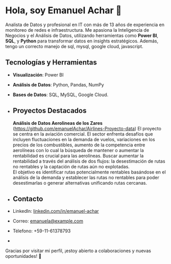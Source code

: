 # Hola, soy Emanuel Achar 👋

Analista de Datos y profesional en IT con más de 13 años de experiencia en monitoreo de redes e infraestructura. Me apasiona la Inteligencia de Negocios y el Análisis de Datos, utilizando herramientas como **Power BI**, **SQL**, y **Python** para transformar datos en insights estratégicos. Además, tengo un correcto manejo de sql, mysql, google cloud, javascript. 

## Tecnologías y Herramientas
- **Visualización**: Power BI
- **Análisis de Datos**: Python, Pandas, NumPy
- **Bases de Datos**: SQL, MySQL, Google Cloud.

- ## Proyectos Destacados
   **Análisis de Datos Aerolineas de los Zares** (https://github.com/emanuelAchar/Airlines-Proyecto-data) El proyecto se centra en la aviación comercial. El sector enfrenta desafíos que incluyen fluctuaciones en la demanda 
 de vuelos, variaciones en los precios de los combustibles, aumento de la competencia entre aerolíneas con lo cual la búsqueda de mantener o aumentar la rentabilidad es crucial para las aerolíneas. 
 Buscar aumentar la rentabilidad a través del análisis de dos flujos: la desestimación de rutas no rentables y la captación de rutas aún no explotadas.  
 El objetivo es identificar rutas potencialmente rentables basándose en el análisis de la demanda y establecer las rutas no rentables para poder desestimarlas o generar alternativas unificando rutas cercanas.

- ## Contacto
- LinkedIn: [linkedin.com/in/emanuel-achar](https://www.linkedin.com/in/emanuel-achar)
- Correo: emanuela@example.com
- Télefono: +59-11-61378793
- 
Gracias por visitar mi perfil, ¡estoy abierto a colaboraciones y nuevas oportunidades! 🚀
